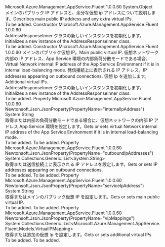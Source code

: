 <Type Name="AddressResponseInner" FullName="Microsoft.Azure.Management.AppService.Fluent.Models.AddressResponseInner">
  <TypeSignature Language="C#" Value="public class AddressResponseInner" />
  <TypeSignature Language="ILAsm" Value=".class public auto ansi beforefieldinit AddressResponseInner extends System.Object" />
  <TypeSignature Language="DocId" Value="T:Microsoft.Azure.Management.AppService.Fluent.Models.AddressResponseInner" />
  <TypeSignature Language="VB.NET" Value="Public Class AddressResponseInner" />
  <TypeSignature Language="F#" Value="type AddressResponseInner = class" />
  <AssemblyInfo>
    <AssemblyName>Microsoft.Azure.Management.AppService.Fluent</AssemblyName>
    <AssemblyVersion>1.0.0.60</AssemblyVersion>
  </AssemblyInfo>
  <Base>
    <BaseTypeName>System.Object</BaseTypeName>
  </Base>
  <Interfaces />
  <Docs>
    <summary>
            <span data-ttu-id="bebd5-101">メインのパブリック IP アドレスと、余分な仮想 ip アドレスについて説明します。</span><span class="sxs-lookup"><span data-stu-id="bebd5-101">Describes main public IP address and any extra virtual IPs.</span></span>
            </summary>
    <remarks>To be added.</remarks>
  </Docs>
  <Members>
    <Member MemberName=".ctor">
      <MemberSignature Language="C#" Value="public AddressResponseInner ();" />
      <MemberSignature Language="ILAsm" Value=".method public hidebysig specialname rtspecialname instance void .ctor() cil managed" />
      <MemberSignature Language="DocId" Value="M:Microsoft.Azure.Management.AppService.Fluent.Models.AddressResponseInner.#ctor" />
      <MemberSignature Language="VB.NET" Value="Public Sub New ()" />
      <MemberType>Constructor</MemberType>
      <AssemblyInfo>
        <AssemblyName>Microsoft.Azure.Management.AppService.Fluent</AssemblyName>
        <AssemblyVersion>1.0.0.60</AssemblyVersion>
      </AssemblyInfo>
      <Parameters />
      <Docs>
        <summary>
            <span data-ttu-id="bebd5-102">AddressResponseInner クラスの新しいインスタンスを初期化します。</span><span class="sxs-lookup"><span data-stu-id="bebd5-102">Initializes a new instance of the AddressResponseInner class.</span></span>
            </summary>
        <remarks>To be added.</remarks>
      </Docs>
    </Member>
    <Member MemberName=".ctor">
      <MemberSignature Language="C#" Value="public AddressResponseInner (string serviceIpAddress = null, string internalIpAddress = null, System.Collections.Generic.IList&lt;string&gt; outboundIpAddresses = null, System.Collections.Generic.IList&lt;Microsoft.Azure.Management.AppService.Fluent.Models.VirtualIPMapping&gt; vipMappings = null);" />
      <MemberSignature Language="ILAsm" Value=".method public hidebysig specialname rtspecialname instance void .ctor(string serviceIpAddress, string internalIpAddress, class System.Collections.Generic.IList`1&lt;string&gt; outboundIpAddresses, class System.Collections.Generic.IList`1&lt;class Microsoft.Azure.Management.AppService.Fluent.Models.VirtualIPMapping&gt; vipMappings) cil managed" />
      <MemberSignature Language="DocId" Value="M:Microsoft.Azure.Management.AppService.Fluent.Models.AddressResponseInner.#ctor(System.String,System.String,System.Collections.Generic.IList{System.String},System.Collections.Generic.IList{Microsoft.Azure.Management.AppService.Fluent.Models.VirtualIPMapping})" />
      <MemberSignature Language="VB.NET" Value="Public Sub New (Optional serviceIpAddress As String = null, Optional internalIpAddress As String = null, Optional outboundIpAddresses As IList(Of String) = null, Optional vipMappings As IList(Of VirtualIPMapping) = null)" />
      <MemberSignature Language="F#" Value="new Microsoft.Azure.Management.AppService.Fluent.Models.AddressResponseInner : string * string * System.Collections.Generic.IList&lt;string&gt; * System.Collections.Generic.IList&lt;Microsoft.Azure.Management.AppService.Fluent.Models.VirtualIPMapping&gt; -&gt; Microsoft.Azure.Management.AppService.Fluent.Models.AddressResponseInner" Usage="new Microsoft.Azure.Management.AppService.Fluent.Models.AddressResponseInner (serviceIpAddress, internalIpAddress, outboundIpAddresses, vipMappings)" />
      <MemberType>Constructor</MemberType>
      <AssemblyInfo>
        <AssemblyName>Microsoft.Azure.Management.AppService.Fluent</AssemblyName>
        <AssemblyVersion>1.0.0.60</AssemblyVersion>
      </AssemblyInfo>
      <Parameters>
        <Parameter Name="serviceIpAddress" Type="System.String" />
        <Parameter Name="internalIpAddress" Type="System.String" />
        <Parameter Name="outboundIpAddresses" Type="System.Collections.Generic.IList&lt;System.String&gt;" />
        <Parameter Name="vipMappings" Type="System.Collections.Generic.IList&lt;Microsoft.Azure.Management.AppService.Fluent.Models.VirtualIPMapping&gt;" />
      </Parameters>
      <Docs>
        <param name="serviceIpAddress"><span data-ttu-id="bebd5-103">メインのパブリック仮想 IP。</span><span class="sxs-lookup"><span data-stu-id="bebd5-103">Main public virtual IP.</span></span></param>
        <param name="internalIpAddress"><span data-ttu-id="bebd5-104">仮想ネットワーク内部の IP アドレス、App Service 環境の内部負荷分散モードである場合。</span><span class="sxs-lookup"><span data-stu-id="bebd5-104">Virtual Network internal IP address of the App Service Environment if it is in internal load-balancing mode.</span></span></param>
        <param name="outboundIpAddresses"><span data-ttu-id="bebd5-105">発信接続上に表示される IP アドレス。</span><span class="sxs-lookup"><span data-stu-id="bebd5-105">IP addresses appearing on outbound connections.</span></span></param>
        <param name="vipMappings"><span data-ttu-id="bebd5-106">仮想 Ip を追加します。</span><span class="sxs-lookup"><span data-stu-id="bebd5-106">Additional virtual IPs.</span></span></param>
        <summary>
            <span data-ttu-id="bebd5-107">AddressResponseInner クラスの新しいインスタンスを初期化します。</span><span class="sxs-lookup"><span data-stu-id="bebd5-107">Initializes a new instance of the AddressResponseInner class.</span></span>
            </summary>
        <remarks>To be added.</remarks>
      </Docs>
    </Member>
    <Member MemberName="InternalIpAddress">
      <MemberSignature Language="C#" Value="public string InternalIpAddress { get; set; }" />
      <MemberSignature Language="ILAsm" Value=".property instance string InternalIpAddress" />
      <MemberSignature Language="DocId" Value="P:Microsoft.Azure.Management.AppService.Fluent.Models.AddressResponseInner.InternalIpAddress" />
      <MemberSignature Language="VB.NET" Value="Public Property InternalIpAddress As String" />
      <MemberSignature Language="F#" Value="member this.InternalIpAddress : string with get, set" Usage="Microsoft.Azure.Management.AppService.Fluent.Models.AddressResponseInner.InternalIpAddress" />
      <MemberType>Property</MemberType>
      <AssemblyInfo>
        <AssemblyName>Microsoft.Azure.Management.AppService.Fluent</AssemblyName>
        <AssemblyVersion>1.0.0.60</AssemblyVersion>
      </AssemblyInfo>
      <Attributes>
        <Attribute>
          <AttributeName>Newtonsoft.Json.JsonProperty(PropertyName="internalIpAddress")</AttributeName>
        </Attribute>
      </Attributes>
      <ReturnValue>
        <ReturnType>System.String</ReturnType>
      </ReturnValue>
      <Docs>
        <summary>
            <span data-ttu-id="bebd5-108">取得または内部の負荷分散モードである場合に、仮想ネットワークの内部 IP アドレス App Service 環境を設定します。</span><span class="sxs-lookup"><span data-stu-id="bebd5-108">Gets or sets virtual Network internal IP address of the App Service Environment if it is in internal load-balancing mode.</span></span>
            </summary>
        <value>To be added.</value>
        <remarks>To be added.</remarks>
      </Docs>
    </Member>
    <Member MemberName="OutboundIpAddresses">
      <MemberSignature Language="C#" Value="public System.Collections.Generic.IList&lt;string&gt; OutboundIpAddresses { get; set; }" />
      <MemberSignature Language="ILAsm" Value=".property instance class System.Collections.Generic.IList`1&lt;string&gt; OutboundIpAddresses" />
      <MemberSignature Language="DocId" Value="P:Microsoft.Azure.Management.AppService.Fluent.Models.AddressResponseInner.OutboundIpAddresses" />
      <MemberSignature Language="VB.NET" Value="Public Property OutboundIpAddresses As IList(Of String)" />
      <MemberSignature Language="F#" Value="member this.OutboundIpAddresses : System.Collections.Generic.IList&lt;string&gt; with get, set" Usage="Microsoft.Azure.Management.AppService.Fluent.Models.AddressResponseInner.OutboundIpAddresses" />
      <MemberType>Property</MemberType>
      <AssemblyInfo>
        <AssemblyName>Microsoft.Azure.Management.AppService.Fluent</AssemblyName>
        <AssemblyVersion>1.0.0.60</AssemblyVersion>
      </AssemblyInfo>
      <Attributes>
        <Attribute>
          <AttributeName>Newtonsoft.Json.JsonProperty(PropertyName="outboundIpAddresses")</AttributeName>
        </Attribute>
      </Attributes>
      <ReturnValue>
        <ReturnType>System.Collections.Generic.IList&lt;System.String&gt;</ReturnType>
      </ReturnValue>
      <Docs>
        <summary>
            <span data-ttu-id="bebd5-109">取得または送信接続上に表示される IP アドレスを設定します。</span><span class="sxs-lookup"><span data-stu-id="bebd5-109">Gets or sets IP addresses appearing on outbound connections.</span></span>
            </summary>
        <value>To be added.</value>
        <remarks>To be added.</remarks>
      </Docs>
    </Member>
    <Member MemberName="ServiceIpAddress">
      <MemberSignature Language="C#" Value="public string ServiceIpAddress { get; set; }" />
      <MemberSignature Language="ILAsm" Value=".property instance string ServiceIpAddress" />
      <MemberSignature Language="DocId" Value="P:Microsoft.Azure.Management.AppService.Fluent.Models.AddressResponseInner.ServiceIpAddress" />
      <MemberSignature Language="VB.NET" Value="Public Property ServiceIpAddress As String" />
      <MemberSignature Language="F#" Value="member this.ServiceIpAddress : string with get, set" Usage="Microsoft.Azure.Management.AppService.Fluent.Models.AddressResponseInner.ServiceIpAddress" />
      <MemberType>Property</MemberType>
      <AssemblyInfo>
        <AssemblyName>Microsoft.Azure.Management.AppService.Fluent</AssemblyName>
        <AssemblyVersion>1.0.0.60</AssemblyVersion>
      </AssemblyInfo>
      <Attributes>
        <Attribute>
          <AttributeName>Newtonsoft.Json.JsonProperty(PropertyName="serviceIpAddress")</AttributeName>
        </Attribute>
      </Attributes>
      <ReturnValue>
        <ReturnType>System.String</ReturnType>
      </ReturnValue>
      <Docs>
        <summary>
            <span data-ttu-id="bebd5-110">取得またはメインのパブリック仮想 IP を設定します。</span><span class="sxs-lookup"><span data-stu-id="bebd5-110">Gets or sets main public virtual IP.</span></span>
            </summary>
        <value>To be added.</value>
        <remarks>To be added.</remarks>
      </Docs>
    </Member>
    <Member MemberName="VipMappings">
      <MemberSignature Language="C#" Value="public System.Collections.Generic.IList&lt;Microsoft.Azure.Management.AppService.Fluent.Models.VirtualIPMapping&gt; VipMappings { get; set; }" />
      <MemberSignature Language="ILAsm" Value=".property instance class System.Collections.Generic.IList`1&lt;class Microsoft.Azure.Management.AppService.Fluent.Models.VirtualIPMapping&gt; VipMappings" />
      <MemberSignature Language="DocId" Value="P:Microsoft.Azure.Management.AppService.Fluent.Models.AddressResponseInner.VipMappings" />
      <MemberSignature Language="VB.NET" Value="Public Property VipMappings As IList(Of VirtualIPMapping)" />
      <MemberSignature Language="F#" Value="member this.VipMappings : System.Collections.Generic.IList&lt;Microsoft.Azure.Management.AppService.Fluent.Models.VirtualIPMapping&gt; with get, set" Usage="Microsoft.Azure.Management.AppService.Fluent.Models.AddressResponseInner.VipMappings" />
      <MemberType>Property</MemberType>
      <AssemblyInfo>
        <AssemblyName>Microsoft.Azure.Management.AppService.Fluent</AssemblyName>
        <AssemblyVersion>1.0.0.60</AssemblyVersion>
      </AssemblyInfo>
      <Attributes>
        <Attribute>
          <AttributeName>Newtonsoft.Json.JsonProperty(PropertyName="vipMappings")</AttributeName>
        </Attribute>
      </Attributes>
      <ReturnValue>
        <ReturnType>System.Collections.Generic.IList&lt;Microsoft.Azure.Management.AppService.Fluent.Models.VirtualIPMapping&gt;</ReturnType>
      </ReturnValue>
      <Docs>
        <summary>
            <span data-ttu-id="bebd5-111">取得または追加の仮想 Ip を設定します。</span><span class="sxs-lookup"><span data-stu-id="bebd5-111">Gets or sets additional virtual IPs.</span></span>
            </summary>
        <value>To be added.</value>
        <remarks>To be added.</remarks>
      </Docs>
    </Member>
  </Members>
</Type>
